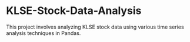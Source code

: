 # KLSE-Stock-Data-Analysis
This project involves analyzing KLSE stock data using various time series analysis techniques in Pandas.
